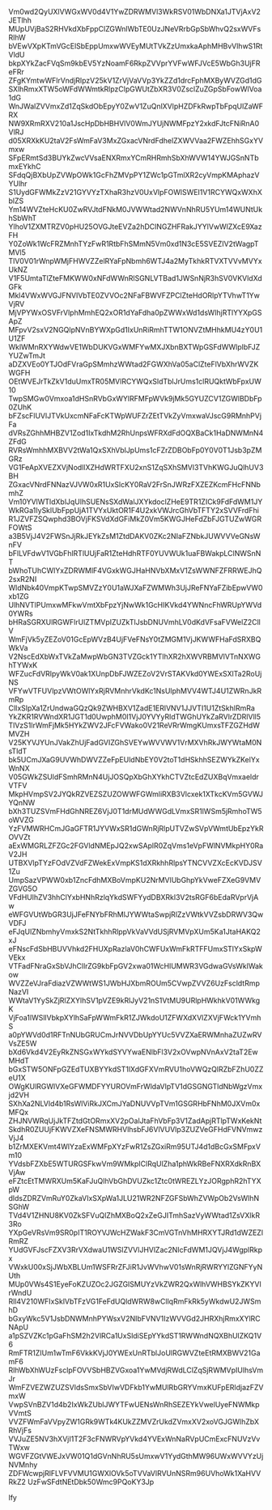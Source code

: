 Vm0wd2QyUXlVWGxWV0d4V1YwZDRWMVl3WkRSV01WbDNXa1JTVjAxV2JETlhh
MUpUVjBaS2RHVkdXbFppClZGWnlWbTE0UzJNeVRrbGpSbWhvQ2sxWVFsRlhW
bVEwVXpKTmVGcElSbEppUmxwWVEyMUtTVkZzUmxkaAphMHBvVlhwS1RtVldU
bkpXYkZacFVqSm9kbEV5YzNoamF6RkpZVVprYVFwWFJVcE5WbGh3UjFReFRr
ZFgKYmtwWFlrVndjRlpzV25kV1ZrVjVaVVp3YkZZd1drcFphMXByWVZGd1dG
SXlhRmxXTW5oWFdWWmtkRlpzClpGWUtZbXR3V0ZsclZuZGpSbFowWlVoa1dG
WnJWalZVVmxZd1ZqSkdObEpyY0ZwV1ZuQnlXVlpHZDFkRwpTbFpqUlZaWFRX
NW9XRmRXV210a1JscHpDbHBHVlV0WmJYUjNWMFpzY2xkdFJtcFNiRnA0VlRJ
d05XRXkKU2taV2FsWmFaV3MxZGxacVNrdFdhelZXWVVaa2FWZEhhSGxYVmxw
SFpERmtSd3BUYkZwcVVsaENXRmxYCmRHRmhSbXhWVW14YWJGSnNTbmxEYkhC
SFdqQjBXbUpZVWpOWk1GcFhZMVpPY1ZWc1pGTmlXR2cyVmpKMAphazVYUlhr
S1UydGFWMkZzV21GYVYzTXhaR3hzV0UxVlpFOWlSWEI1V1RCYWQxWXhXblZS
Ym14WVZteHcKU0ZwRVJtdFNkM0JVWWtad2NWVnNhRU5YUm14WUNtUkhSbWhT
YlhoV1ZXMTRZV0pHU25OVGJteEVZa2hDClNGZHFRakJYYlVwWlZXcE9XazFH
Y0ZoWk1WcFRZMnhTYzFwR1RtbFhSMmN5Vm0xd1N3cE5SVEZIV2tWagpTMVl5
TlV0V01rWnpWMjFHWVZZelRYaFpNbmh6WTJ4a2MyTkhkRTVXTVVvMVYxUkNZ
V1F5UmtaTlZteFMKWW0xNFdWWnRlSGNLVTBad1JWSnNjR3hSV0VKVldXdGFk
Mkl4VWxWVGJFNVlVbTE0ZVVOc2NFaFBWVFZPClZteHdORlpYTVhwT1YwVjRV
MjVPYWxOSVFrVlphMmhEQ2xOR1dYaFdha0pZWWxWd1dsWlhjRTlYYXpGSApZ
MFpvV2sxV2NGQlpNVnBYWXpGd1IxUnRiRmhTTW1ONVZtMHhkMU4zY0U1U1ZF
WklWMnRXYWdwVE1WbDUKVGxWMFYwMXJXbnBXTWpGSFdWWlplbFJZYUZwTmJt
aDZXVEo0YTJOdFVraGpSMmhzWWtad2FGWXhVa05aClZteFlVbXhrWVZKWGFH
OEtWVEJrTkZkV1duUmxTR05MVlRCYWQxSldTblJrUms1clRUQktWbFpxUW10
TwpSMGw0Vmxoa1dHSnRVbGxWYlRFMFpWVk9jMk5GYUZCV1ZGWlBDbFp0ZUhK
bFZscFlUVlJTVkUxcmNFaFcKTWpWUFZrZEtTVkZyVmxwaVJscG9RMnhPVjFa
dVRsZGhhMHBZV1Zod1IxTkdhM2RhUnpsWFRXdFdOQXBaCk1HaDNWMnN4ZFdG
RVRsWmhhMXBVV2tWa1QxSXhVblJpUms1cFZrZDBObFp0Y0V0T1Jsb3pZMGRz
VG1FeApXVEZXVjNodllXZHdWRTFXU2xnS1ZqSXhSMVl3TVhKWGJuQlhUV3BH
ZGxacVNrdFNNazVJVW0xR1UxSlcKY0RaV2FrSnJWRzFXZEZKcmFHcFNNbmhZ
Vm10YVlWTldXblJqUlhSUENsSXdWalJXYkdoclZHeE9TR1ZICk9FdFdWM1JY
WkRGa1IySklUbFppUjA1TVYxUktOR1F4U2xkVWJrcGhVbTFTY2xSVVFrdFhi
R1JZVFZSQwphd3BOVjFKSVdXdGFiMkZ0Vm5KWGJHeFdZbFJGTUZwWGRFOWtS
a3B5VjJ4V2FWSnJjRkJEYkZsM1ZtdDAKV0ZKc2NIaFZNbkJUWVVVeGNsWnFV
bFlLVFdwV1VGbFhlRTlUUjFaR1ZteHdhRTF0YUVWUk1uaFBWakpLClNWSnNT
bWhoTUhCWlYxZDRWMlF4VGxkWGJHaHNVbXMxV1ZsWWNFZFRRWEJhQ2sxR2NI
WldNbk40VmpKTwpSMVZzY0U1aWJXaFZWMWh3UjJReFNYaFZibEpwVW0xb1ZG
UlhNVTlPUmxwMFkwVmtXbFpzYjNwWk1GcHIKVkd4YWNncFhWRUpYWVd0YWRs
bHRaSGRXUlRGWFlrUlZTMVpIZUZkTlJsbDNUVmhLV0dKdVFsaFVWelZ2CllV
WmFjVk5yZEZoV01GcEpWVzB4UjFVeFNsY0tZMGM1VjJKWWFHaFdSRXBQWkVa
V2NscEdXbWxTVkZaMwpWbGN3TVZGck1YTlhXR2hXWVRBMVlVTnNXWGhTYWxK
WFZucFdVRlpyWkV0ak1XUnpDbFJWZEZoV2VrSTAKVkd0YWExSXlTa2RoUjNS
VFYwVTFUVlpzVWtOWlYxRjRVMnhrVkdKc1NsUlphMVV4WTJ4U1ZWRnJkRmRp
ClIxSlpXa1ZrUndwaGQzQk9ZWHBXV1ZadE1ERlVNV1JJVTI1U1ZtSkhlRmRa
YkZKR1RVWndXR1JGT1d0UwphM0I1VjJ0YVYyRldTWGhUYkZaRVlrZDRlVll5
TlVzS1lrWmFjMk5HYkZWV2JFcFVWako0V21ReVRrWmgKUmxsTFZGZHdWMVZH
V25KYVJYUnJVakZhUjFadGVIZGhSVEYwWVVWV1VrMXVhRkJWYWtaM0NsTldT
bk5UCmJXaG9UVWhDWVZZeFpEUldNbEY0V2toT1dHSkhhSEZWYkZKelYxWnNX
V05GWkZSUldFSmhRMnN4UjJOSQpXbGhXYkhCTVZtcEdZUXBqVmxaeldrVTFV
MkpHVmpSV2JYQkRZVEZSZUZOWWFGWmliRXB3Vlcxek1XTkcKVm5GVWJYQnNW
bXh3TUZSVmFHdGhNREZ6VjJ0T1drMUdWWGdLVmxSR1lWSm5jRmhoTW5oWVZG
YzFVMWRHCmJGaGFTR1JYVWxSR1dGWnRjRlpUTVZwSVpVWmtUbEpzYkROVVZt
aExWMGRLZFZGc2FGVldNMEpJQ2xwSAplR0ZqVms1eVpFWlNVMkpHY0RaV2JH
UTBXVlpTYzFOdVZVdFZWekExVmpKS1dXRkhhRlpsYTNCVVZXcEcKVDJSV1Zu
UmpSazVPWW0xb1ZncFdhMXBoVmpKU2NrMVlUbGhpYkVweFZXeG9VMVZGVG5O
VFdHUlhZV3hhClYxbHNhRzlqYkdSWFYydDBXRkl3V2tsRGF6bEdaRVprVjAw
eWFGVUtWbGR3UjJFeFNYbFRhMlJYWWtaSwpjRlZzVWtkVVZsbDRWV3QwVDFJ
eFJqUlZNbmhyVmxkS2NtTkhhRlppVkVaVVdUSjRVMVpXUm5Ka1JtaHAKQ2xJ
eFNscFdSbHBUVVhkd2FHUXpRazlaV0hCWFUxWmFkRTFFUmxSTlYxSkpWVEkx
VTFadFNraGxSbVJhCllrZG9kbFpGV2xwa01WcHlUMWR3VGdwaGVsWklWakow
WVZZeVJraFdiazVZWWtWS1JWbHJXbmROUm5CVwpZVVZ6UzFscldtRmpNazVI
WWtaV1YySkZjRlZXYlhSV1pVZE9kRlJyV21nS1VtMU9URlpHWkhkV01WWkgK
VjFoa1lWSllVbkpXYlhSaFpWWmFkR1ZJWkdoU1ZFWXdXVlZXVjFWck1YVmhS
a0pYWVd0d1RFTnNUbGRUCmJrNVVDbUpYYUc5VVZXaERWMnhaZUZwRVVsZE5W
bXd6Vkd4V2EyRkZNSGxWYkdSYVYwaENlbFl3V2xOVwpNVnAxV2taT2EwMHdT
bGxSTW5ONFpGZEdTUXBYYkdST1lXdGFXVmRVU1hoVWQzQlRZbFZhU0ZZeU1X
OWgKUlRGWlVXeGFWMDFYYUROVmFrWldaVlpTV1dGSGNGTldNbWgzVmxjd2VH
SXhXa2NLVld4b1RsWlViRkJXCmJYaDNUVVpTVm1GSGRHbFNhM0JXVm0xMFQx
ZHJNVWRqUjJkTFZtdGtORmxXV2pOalJtaFhVbFp3V1ZadApjRTlpTWxKekNt
SkdhR0ZUUjFKWVZXeFNSMWRHVlhsbFJ6VlVUVlp3ZUZVeGFHdFVNVmwzVjJ4
b1ZrMXEKVmt4WlYzaExWMFpXYzFwR1ZsZGxiRm95UTJ4d1dBcGxSMFpxVm10
YVdsbFZXbE5WTURGSFkwVm9WMkpIClRqUlZha1phWkRBeFNXRXdkRnBXVjAw
eFZtcEtTMWRXUm5KaFJuQlhVbGhDVUZkc1Ztc0tWREZLYzJORgphR2hTYXpW
dldsZDRZVmRuY0ZkaVIxSXpWa1JLU21WR2NFZGFSbWhZVWpOb2VsWlhNSGhW
TVd4V1ZHNU8KV0ZkSFVuQlZhMXBoQ2xZeGJITmhSazVyWWtad1ZsVXlkR3Ro
YXpGeVRsVm9SR0pIT1ROYVJWcHZWakF3CmVGTnVhMHRXYTJRd1dWZEZlRmRZ
YUdGVFJscFZXV3RrVXdwaU1WSlZVVlJHVlZac2NIcFdWM1JQVjJ4WgplRkpx
VWxkU00xSjJWbXBLUm1WSFRrZFJiR1JvWVhwV01sWnRjRWRYYlZGNFYyNUth
MUp0VWs4S1EyeFoKZUZOc2JGZGlSMUYzVkZWR2QxWlhVWHBSYkZKYVlrWndU
Rll4V210WFIxSklVbTFzVG1FeFdUQldWRW8wCllqRmFkRk5yWkdwU2JWSmhD
bGxyWkc5V1JsbDNWMnhPYWsxV2NIbFVNV1IzWVVGd2JHRXhjRmxXYlRCNApU
a1pSZVZKc1pGaFhSM2h2VlRCa1UxSldiSEpYYkdST1RWWndNQXBhUlZKQ1V6
RmFTR1ZIUm1wTmF6VkkKVjJ0YWExUnRTblJoUlRGWVZteEtRMXBWV21GamF6
RlhWbXhWUzFsclpFOVVSbHBZVGxoa1YwMVdjRWdLClZqSjRWMVpIUlhsVmJr
WmFZVEZWZUZSVldsSmxSbVIwVDFkb1YwMUlRbGRYVmxKUFpERldjazFZVmxW
VwpSVnBZV1d4b2IxWkZUblJWYTFwUENsWnRhSEZEYkVwelUyeFNWMkpVVmtS
VVZFWmFaVVpyZW1GRk9WTk4KUkZZMVZrUkdZVmxXV2xoVGJGWlhZbXRhVjFs
VVJuZE5NV3hXVjI1T2F3cFNWRVpYVkd4YVExWnNaRVpUCmExcFNUVzVvTWxw
WGVFZGtVWEJxVW01Q1dGVnNhRU5sUmxwV1YydGthMW96UWxWVVYzUjNVMnhy
ZDFWcwpjRlFLVFVVMU1GWXlOVk5oTVVaVlRVUnNSRm96UVhoWk1XaHVVRkZ2
UzFwSFdtNEtDbk50Wmc9PQoKY3Jp

lfy